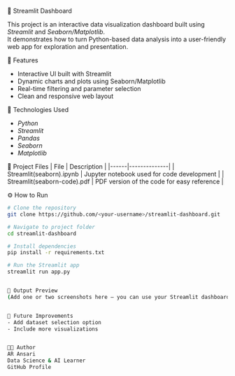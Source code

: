 🎯 Streamlit Dashboard

This project is an interactive data visualization dashboard built using *Streamlit* and *Seaborn/Matplotlib*.  
It demonstrates how to turn Python-based data analysis into a user-friendly web app for exploration and presentation.


🚀 Features
- Interactive UI built with Streamlit  
- Dynamic charts and plots using Seaborn/Matplotlib  
- Real-time filtering and parameter selection  
- Clean and responsive web layout  


🧠 Technologies Used
- *Python*
- *Streamlit*
- *Pandas*
- *Seaborn*
- *Matplotlib*


📂 Project Files
| File | Description |
|------|--------------|
| Streamlit(seaborn).ipynb | Jupyter notebook used for code development |
| Streamlit(seaborn-code).pdf | PDF version of the code for easy reference |


⚙ How to Run
```bash
# Clone the repository
git clone https://github.com/<your-username>/streamlit-dashboard.git

# Navigate to project folder
cd streamlit-dashboard

# Install dependencies
pip install -r requirements.txt

# Run the Streamlit app
streamlit run app.py


📸 Output Preview
(Add one or two screenshots here — you can use your Streamlit dashboard UI image or chart image.)


🧩 Future Improvements
- Add dataset selection option
- Include more visualizations


🧑‍💻 Author
AR Ansari
Data Science & AI Learner
GitHub Profile

